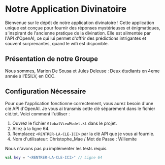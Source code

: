 # Notre Application Divinatoire

Bienvenue sur le dépôt de notre application divinatoire ! Cette application unique est conçue pour fournir des réponses mystérieuses et énigmatiques, s'inspirant de l'ancienne pratique de la divination. 
Elle est alimentée par l'API d'OpenAI, ce qui lui permet d'offrir des prédictions intrigantes et souvent surprenantes, quand le wifi est disponible.

## Présentation de notre Groupe

Nous sommes, Marion De Sousa et Jules Deleuse :  Deux étudiants en 4eme année à l'ESILV, en CCC.

## Configuration Nécessaire

Pour que l'application fonctionne correctement, vous aurez besoin d'une clé API d'OpenAI. Je vous ai transmis cette clé séparément dans le fichier clé.txt. Voici comment l'utiliser :

1. Ouvrez le fichier `GlobalViewModel.kt` dans le projet.
2. Allez à la ligne 64.
3. Remplacez `<RENTRER-LA-CLE-ICI>` par la clé API que je vous ai fournie.
4. Nom d'utilisateur:  Christophe_Mae  / Mot de Passe :  Willemite

Nous n'avons pas pu implémenter les tests requis




```kotlin - 
val key = "<RENTRER-LA-CLE-ICI>" // Ligne 64
